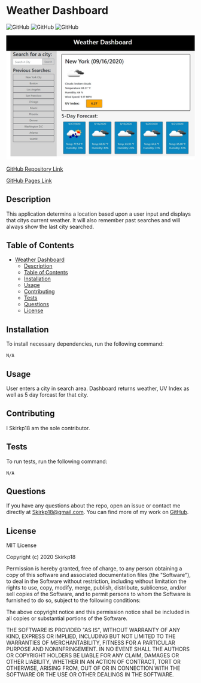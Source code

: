# Weather Dashboard

![GitHub](https://img.shields.io/github/downloads/Skirkp18/Weather_Dashboard/total) ![GitHub](https://img.shields.io/github/languages/top/Skirkp18/Weather_Dashboard) ![GitHub](https://img.shields.io/badge/license-MIT-green?style=flat) 

<img src="assets\Weather_Dashboard_V1.0.jpg">

[GitHub Repository Link](https://github.com/Skirkp18/Weather_Dashboard)

[GitHub Pages Link](https://skirkp18.github.io/Weather_Dashboard/)

## Description
This application determins a location based upon a user input and displays that citys current weather. It will also remember past searches and will always show the last city searched.
## Table of Contents 
- [Weather Dashboard](#weather-dashboard)
  - [Description](#description)
  - [Table of Contents](#table-of-contents)
  - [Installation](#installation)
  - [Usage](#usage)
  - [Contributing](#contributing)
  - [Tests](#tests)
  - [Questions](#questions)
  - [License](#license)
## Installation
To install necessary dependencies, run the following command:
``` 
N/A
```
## Usage
User enters a city in search area. Dashboard returns weather, UV Index as well as 5 day forcast for that city.
## Contributing
I Skirkp18 am the sole contributor.
## Tests
To run tests, run the following command:
```
N/A
```
## Questions
If you have any questions about the repo, open an issue or contact me directly at Skirkp18@gmail.com. You can find more of my work on [GitHub](https://github.com/Skirkp18).
## License
MIT License

Copyright (c) 2020 Skirkp18

Permission is hereby granted, free of charge, to any person obtaining a copy
of this software and associated documentation files (the "Software"), to deal
in the Software without restriction, including without limitation the rights
to use, copy, modify, merge, publish, distribute, sublicense, and/or sell
copies of the Software, and to permit persons to whom the Software is
furnished to do so, subject to the following conditions:

The above copyright notice and this permission notice shall be included in all
copies or substantial portions of the Software.

THE SOFTWARE IS PROVIDED "AS IS", WITHOUT WARRANTY OF ANY KIND, EXPRESS OR
IMPLIED, INCLUDING BUT NOT LIMITED TO THE WARRANTIES OF MERCHANTABILITY,
FITNESS FOR A PARTICULAR PURPOSE AND NONINFRINGEMENT. IN NO EVENT SHALL THE
AUTHORS OR COPYRIGHT HOLDERS BE LIABLE FOR ANY CLAIM, DAMAGES OR OTHER
LIABILITY, WHETHER IN AN ACTION OF CONTRACT, TORT OR OTHERWISE, ARISING FROM,
OUT OF OR IN CONNECTION WITH THE SOFTWARE OR THE USE OR OTHER DEALINGS IN THE
SOFTWARE.






